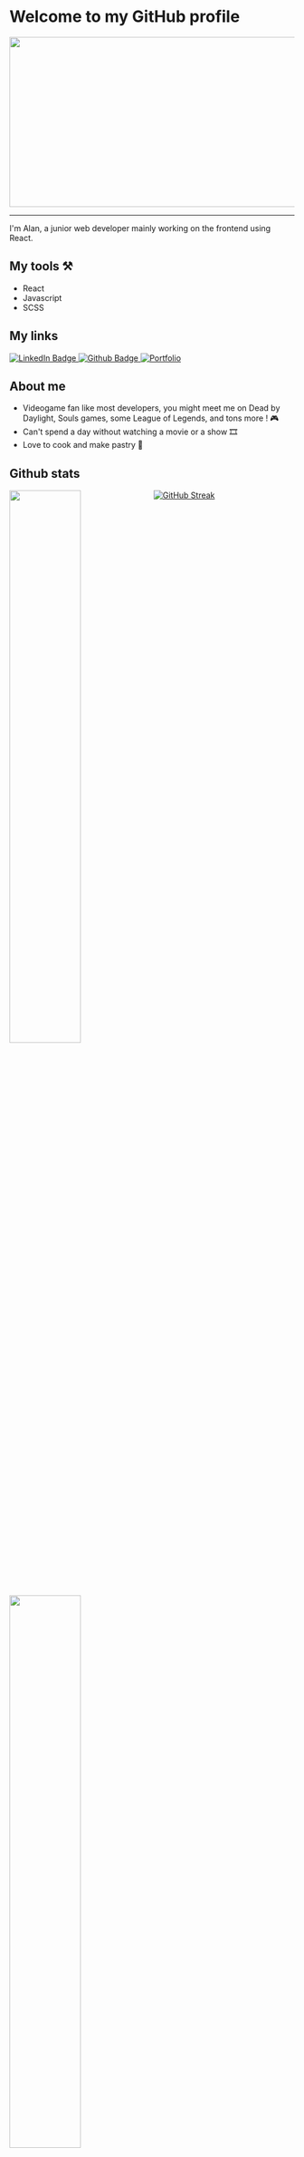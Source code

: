 # Welcome to my GitHub profile
<div align="center">
  <img src="https://media.giphy.com/media/13HgwGsXF0aiGY/giphy.gif" width="600" height="300"/>
</div>

---
I'm Alan, a junior web developer mainly working on the frontend using React.

## My tools :hammer_and_pick:
- React
- Javascript
- SCSS

## My links

<div id="badges">
  <a 
     target="_blank"
     alt="Linkedin profile"
     href="https://www.linkedin.com/in/alan-houdus-63b369218/"
   >
    <img src="https://img.shields.io/badge/LinkedIn-blue?style=for-the-badge&logo=linkedin&logoColor=white" alt="LinkedIn Badge"/>
  </a> 
  <a 
   target="_blank"
   alt="Github profile"
   href="https://github.com/alanhoudus/"
   >
    <img src="https://img.shields.io/badge/GitHub-%2312100E.svg?&style=for-the-badge&logo=Github&logoColor=white" alt="Github Badge"/>
  </a> 
  <a 
   target="_blank"
   alt="Portfolio"
   href="https://alanhoudus.surge.sh/"
  >
    <img src="https://img.shields.io/badge/-Portfolio-purple?&style=for-the-badge&logo=Portfolio" alt="Portfolio"/>
  </a> 
  
</div>

## About me

- Videogame fan like most developers, you might meet me on Dead by Daylight, Souls games, some League of Legends, and tons more ! 🎮
- Can't spend a day without watching a movie or a show 🎞️
- Love to cook and make pastry 🍲

## Github stats


[<img align="left" width="50%" src="https://github-readme-stats-ouuan.vercel.app/api?username=alanhoudus&theme=dark&show_icons=true">](https://metrics.lecoq.io/alanhoudus#gh-dark-mode-only)
[<img align="left" width="50%" src="https://github-readme-stats-ouuan.vercel.app/api?username=alanhoudus&show_icons=true">](https://metrics.lecoq.io/alanhoudus#gh-light-mode-only)

[![GitHub Streak](http://github-readme-streak-stats.herokuapp.com?user=alanhoudus&theme=dark&background=000000)](https://git.io/streak-stats)

<img src="https://komarev.com/ghpvc/?username=alanhoudus&style=flat-square&color=blue" alt=""/>




